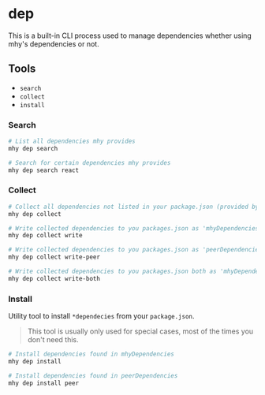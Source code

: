 # dep

This is a built-in CLI process used to manage dependencies
whether using mhy's dependencies or not.

## Tools

- `search`
- `collect`
- `install`

### Search

```bash
# List all dependencies mhy provides
mhy dep search

# Search for certain dependencies mhy provides
mhy dep search react
```

### Collect

```bash
# Collect all dependencies not listed in your package.json (provided by mhy)
mhy dep collect

# Write collected dependencies to you packages.json as 'mhyDependencies'
mhy dep collect write

# Write collected dependencies to you packages.json as 'peerDependencies'
mhy dep collect write-peer

# Write collected dependencies to you packages.json both as 'mhyDependencies' and 'peerDependencies'
mhy dep collect write-both
```

### Install

Utility tool to install `*dependecies` from your `package.json`.

> This tool is usually only used for special cases, most of the times
you don't need this.

```bash
# Install dependencies found in mhyDependencies
mhy dep install

# Install dependencies found in peerDependencies
mhy dep install peer
```